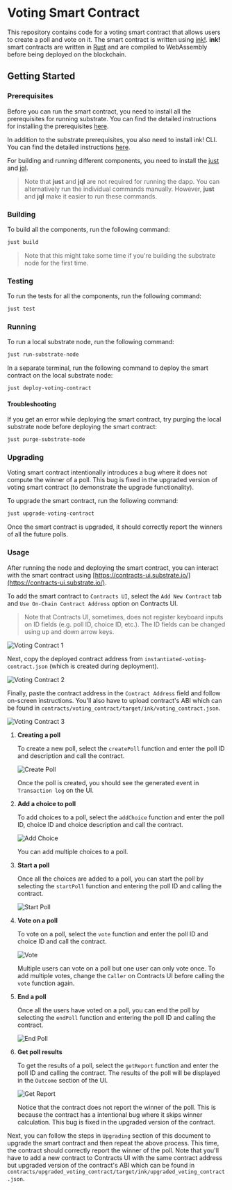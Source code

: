 # Voting Smart Contract

This repository contains code for a voting smart contract that allows users to create a poll and vote on it. The smart
contract is written using [ink!](https://use.ink/). **ink!** smart contracts are written in
[Rust](https://www.rust-lang.org/) and are compiled to WebAssembly before being deployed on the blockchain.

## Getting Started

### Prerequisites

Before you can run the smart contract, you need to install all the prerequisites for running substrate. You can find the
detailed instructions for installing the prerequisites [here](https://docs.substrate.io/install/).

In addition to the substrate prerequisites, you also need to install ink! CLI. You can find the detailed instructions
[here](https://github.com/paritytech/cargo-contract#installation).

For building and running different components, you need to install the
[just](https://just.systems/man/en/chapter_4.html) and [jql](https://github.com/yamafaktory/jql#-installation).

> Note that **just** and **jql** are not required for running the dapp. You can alternatively run the individual
commands manually. However, **just** and **jql** make it easier to run these commands.

### Building

To build all the components, run the following command:

```bash
just build
```

> Note that this might take some time if you're building the substrate node for the first time.

### Testing

To run the tests for all the components, run the following command:

```bash
just test
```

### Running

To run a local substrate node, run the following command:

```bash
just run-substrate-node
```

In a separate terminal, run the following command to deploy the smart contract on the local substrate node:

```bash
just deploy-voting-contract
```

#### Troubleshooting

If you get an error while deploying the smart contract, try purging the local substrate node before deploying the smart
contract:

```bash
just purge-substrate-node
```

### Upgrading

Voting smart contract intentionally introduces a bug where it does not compute the winner of a poll. This bug is fixed
in the upgraded version of voting smart contract (to demonstrate the upgrade functionality).

To upgrade the smart contract, run the following command:

```bash
just upgrade-voting-contract
```

Once the smart contract is upgraded, it should correctly report the winners of all the future polls.

### Usage

After running the node and deploying the smart contract, you can interact with the smart contract using
[https://contracts-ui.substrate.io/](https://contracts-ui.substrate.io/).

To add the smart contract to `Contracts UI`, select the `Add New Contract` tab and `Use On-Chain Contract Address`
option on Contracts UI.

> Note that Contracts UI, sometimes, does not register keyboard inputs on ID fields (e.g. poll ID, choice ID, etc.). The
  ID fields can be changed using up and down arrow keys. 

![Voting Contract 1](./images/Add%20Contract%201.png)

Next, copy the deployed contract address from `instantiated-voting-contract.json` (which is created during deployment).

![Voting Contract 2](./images/Add%20Contract%202.png)

Finally, paste the contract address in the `Contract Address` field and follow on-screen instructions. You'll also have
to upload contract's ABI which can be found in `contracts/voting_contract/target/ink/voting_contract.json`.

![Voting Contract 3](./images/Add%20Contract%203.png)

1. **Creating a poll**

   To create a new poll, select the `createPoll` function and enter the poll ID and description and call the contract.

   ![Create Poll](./images/Create%20Poll.png)

   Once the poll is created, you should see the generated event in `Transaction log` on the UI.

2. **Add a choice to poll**

   To add choices to a poll, select the `addChoice` function and enter the poll ID, choice ID and choice description and
   call the contract.

   ![Add Choice](./images/Add%20Choice.png)

   You can add multiple choices to a poll.

3. **Start a poll**

   Once all the choices are added to a poll, you can start the poll by selecting the `startPoll` function and entering
   the poll ID and calling the contract.

   ![Start Poll](./images/Start%20Poll.png)

4. **Vote on a poll**

   To vote on a poll, select the `vote` function and enter the poll ID and choice ID and call the contract.

   ![Vote](./images/Vote.png)

   Multiple users can vote on a poll but one user can only vote once. To add multiple votes, change the `Caller` on
   Contracts UI before calling the `vote` function again.

5. **End a poll**

   Once all the users have voted on a poll, you can end the poll by selecting the `endPoll` function and entering the
   poll ID and calling the contract.
    
   ![End Poll](./images/End%20Poll.png)

6. **Get poll results**

   To get the results of a poll, select the `getReport` function and enter the poll ID and calling the contract. The
   results of the poll will be displayed in the `Outcome` section of the UI.
    
   ![Get Report](./images/Get%20Report.png)

   Notice that the contract does not report the winner of the poll. This is because the contract has a intentional bug
   where it skips winner calculation. This bug is fixed in the upgraded version of the contract.

Next, you can follow the steps in `Upgrading` section of this document to upgrade the smart contract and then repeat the
above process. This time, the contract should correctly report the winner of the poll. Note that you'll have to add a
new contract to Contracts UI with the same contract address but upgraded version of the contract's ABI which can be
found in `contracts/upgraded_voting_contract/target/ink/upgraded_voting_contract.json`.
